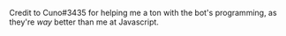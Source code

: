 Credit to Cuno#3435 for helping me a ton with the bot's programming, as they're *way* better than me at Javascript.
